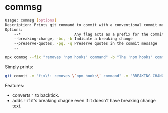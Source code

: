 # commsg

```bash
Usage: commsg [options]
Description: Prints git command to commit with a conventional commit message.
Options:
    --*                        Any flag acts as a prefix for the commit message
    --breaking-change, -bc, -b Indicate a breaking change
    --preserve-quotes, -pq, -q Preserve quotes in the commit message
    --
```

```bash
npx commsg --fix "removes 'npm hooks' command" -b "The 'npm hooks' command has been removed"
```

Simply prints:

```bash
git commit -m "fix\!: removes \`npm hooks\` command" -m "BREAKING CHANGE: The \`npm hooks\` command has been removed"
```

Features:

- converts `'` to backtick.
- adds `!` if it's breaking chagne even if it doesn't have breaking change text.
